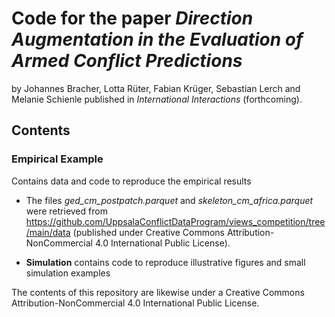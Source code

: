 # Code for the paper _Direction Augmentation in the Evaluation of Armed Conflict Predictions_

by Johannes Bracher, Lotta Rüter, Fabian Krüger, Sebastian Lerch and Melanie Schienle published in _International Interactions_ (forthcoming).

## Contents
### **Empirical Example**
Contains data and code to reproduce the empirical results
+ The files _ged_cm_postpatch.parquet_ and _skeleton_cm_africa.parquet_ were retrieved from https://github.com/UppsalaConflictDataProgram/views_competition/tree/main/data (published under Creative Commons Attribution-NonCommercial 4.0 International Public License).


* **Simulation** contains code to reproduce illustrative figures and small simulation examples

The contents of this repository are likewise under a Creative Commons Attribution-NonCommercial 4.0 International Public License.
